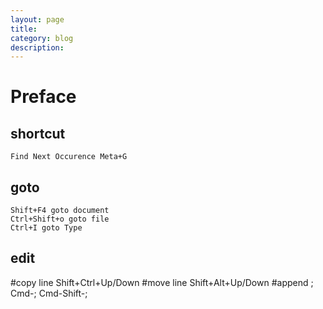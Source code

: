 ```yaml
---
layout: page
title:	
category: blog
description: 
---
```

# Preface
## shortcut
	Find Next Occurence	Meta+G
## goto
	Shift+F4 goto document
	Ctrl+Shift+o goto file
	Ctrl+I goto Type

## edit
  #copy line
	Shift+Ctrl+Up/Down
  #move line
	Shift+Alt+Up/Down
  #append ;
  Cmd-; 
  Cmd-Shift-; 
